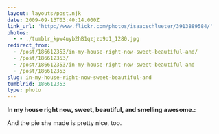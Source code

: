 ```yaml
---
layout: layouts/post.njk
date: 2009-09-13T03:40:14.000Z
link_url: 'http://www.flickr.com/photos/isaacschlueter/3913889584/'
photos:
  - - ./tumblr_kpw4uyb2hB1qzjzo9o1_1280.jpg
redirect_from:
  - /post/186612353/in-my-house-right-now-sweet-beautiful-and/
  - /post/186612353/
  - /post/186612353/in-my-house-right-now-sweet-beautiful-and
  - /post/186612353
slug: in-my-house-right-now-sweet-beautiful-and
tumblrid: 186612353
type: photo
---
```

<b>In my house right now, sweet, beautiful, and smelling awesome.:</b> 

<p>And the pie she made is pretty nice, too.</p>
